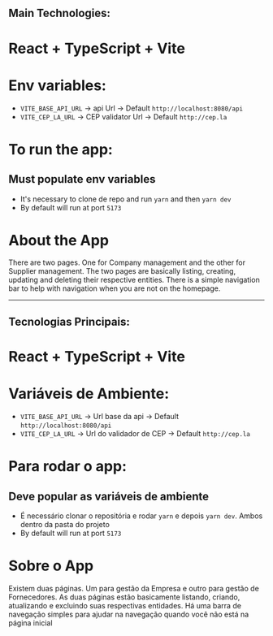 ## Main Technologies:

# React + TypeScript + Vite

# Env variables:

- `VITE_BASE_API_URL` -> api Url -> Default `http://localhost:8080/api`
- `VITE_CEP_LA_URL` -> CEP validator Url -> Default `http://cep.la`

# To run the app:

## Must populate env variables

- It's necessary to clone de repo and run `yarn` and then `yarn dev`
- By default will run at port `5173`

# About the App

There are two pages. One for Company management and the other for Supplier management.
The two pages are basically listing, creating, updating and deleting their respective entities.
There is a simple navigation bar to help with navigation when you are not on the homepage.

---

## Tecnologias Principais:

# React + TypeScript + Vite

# Variáveis de Ambiente:

- `VITE_BASE_API_URL` -> Url base da api -> Default `http://localhost:8080/api`
- `VITE_CEP_LA_URL` -> Url do validador de CEP -> Default `http://cep.la`

# Para rodar o app:

## Deve popular as variáveis de ambiente

- É necessário clonar o repositória e rodar `yarn` e depois `yarn dev`. Ambos dentro da pasta do projeto
- By default will run at port `5173`

# Sobre o App

Existem duas páginas. Um para gestão da Empresa e outro para gestão de Fornecedores.
As duas páginas estão basicamente listando, criando, atualizando e excluindo suas respectivas entidades.
Há uma barra de navegação simples para ajudar na navegação quando você não está na página inicial
